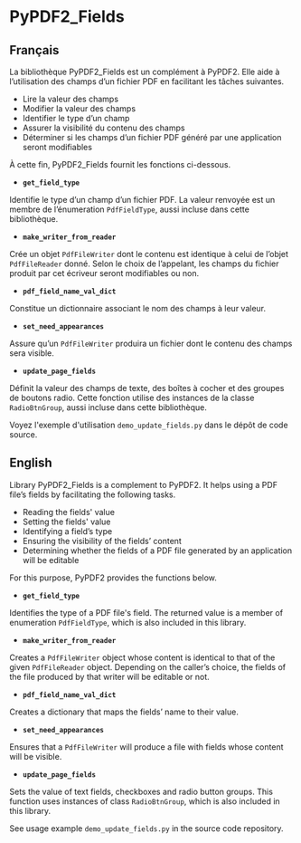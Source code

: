 # PyPDF2_Fields

## Français

La bibliothèque PyPDF2_Fields est un complément à PyPDF2. Elle aide à
l’utilisation des champs d’un fichier PDF en facilitant les tâches suivantes.

* Lire la valeur des champs
* Modifier la valeur des champs
* Identifier le type d’un champ
* Assurer la visibilité du contenu des champs
* Déterminer si les champs d’un fichier PDF généré par une application seront
modifiables

À cette fin, PyPDF2_Fields fournit les fonctions ci-dessous.

* **`get_field_type`**

Identifie le type d’un champ d’un fichier PDF. La valeur renvoyée est un membre
de l’énumeration `PdfFieldType`, aussi incluse dans cette bibliothèque.

* **`make_writer_from_reader`**

Crée un objet `PdfFileWriter` dont le contenu est identique à celui de l’objet
`PdfFileReader` donné. Selon le choix de l’appelant, les champs du fichier
produit par cet écriveur seront modifiables ou non.

* **`pdf_field_name_val_dict`**

Constitue un dictionnaire associant le nom des champs à leur valeur.

* **`set_need_appearances`**

Assure qu’un `PdfFileWriter` produira un fichier dont le contenu des champs
sera visible.

* **`update_page_fields`**

Définit la valeur des champs de texte, des boîtes à cocher et des groupes de
boutons radio. Cette fonction utilise des instances de la classe
`RadioBtnGroup`, aussi incluse dans cette bibliothèque.

Voyez l'exemple d'utilisation `demo_update_fields.py` dans le dépôt de code
source.

## English

Library PyPDF2_Fields is a complement to PyPDF2. It helps using a PDF file’s
fields by facilitating the following tasks.

* Reading the fields' value
* Setting the fields' value
* Identifying a field’s type
* Ensuring the visibility of the fields’ content
* Determining whether the fields of a PDF file generated by an application
will be editable

For this purpose, PyPDF2 provides the functions below.

* **`get_field_type`**

Identifies the type of a PDF file's field. The returned value is a member of
enumeration `PdfFieldType`, which is also included in this library.

* **`make_writer_from_reader`**

Creates a `PdfFileWriter` object whose content is identical to that of the
given `PdfFileReader` object. Depending on the caller’s choice, the fields of
the file produced by that writer will be editable or not.

* **`pdf_field_name_val_dict`**

Creates a dictionary that maps the fields’ name to their value.

* **`set_need_appearances`**

Ensures that a `PdfFileWriter` will produce a file with fields whose content
will be visible.

* **`update_page_fields`**

Sets the value of text fields, checkboxes and radio button groups. This
function uses instances of class `RadioBtnGroup`, which is also included in
this library.

See usage example `demo_update_fields.py` in the source code repository.
